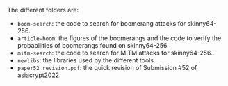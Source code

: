 The different folders are:
- `boom-search`: the code to search for boomerang attacks for skinny64-256.
- `article-boom`: the figures of the boomerangs and the code to verify the probabilities of boomerangs found on skinny64-256.
- `mitm-search`: the code to search for MITM attacks for skinny64-256..
- `newlibs`: the libraries used by the different tools. 
- `paper52_revision.pdf`: the quick revision of Submission #52 of asiacrypt2022. 

